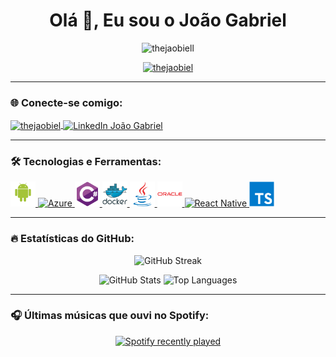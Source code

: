 <h1 align="center">Olá 👋, Eu sou o João Gabriel</h1>

<p align="center">
  <img src="https://komarev.com/ghpvc/?username=thejaobiell&label=Profile%20views&color=0e75b6&style=flat" alt="thejaobiell" />
</p>

<p align="center">
  <a href="https://twitter.com/thejaobiel" target="_blank">
    <img src="https://img.shields.io/twitter/follow/thejaobiel?logo=twitter&style=for-the-badge" alt="thejaobiel" />
  </a>
</p>

---

### 🌐 Conecte-se comigo:

<p align="left">
  <a href="https://twitter.com/thejaobiel" target="_blank">
    <img align="center" src="https://raw.githubusercontent.com/rahuldkjain/github-profile-readme-generator/master/src/images/icons/Social/twitter.svg" alt="thejaobiel" height="30" width="40" />
  </a>
  <a href="https://linkedin.com/in/joão-gabriel-boaventura-marques-e-silva-93b67b323" target="_blank">
    <img align="center" src="https://raw.githubusercontent.com/rahuldkjain/github-profile-readme-generator/master/src/images/icons/Social/linked-in-alt.svg" alt="LinkedIn João Gabriel" height="30" width="40" />
  </a>
</p>

---

### 🛠️ Tecnologias e Ferramentas:

<p align="left">
  <a href="https://developer.android.com" target="_blank">
    <img src="https://raw.githubusercontent.com/devicons/devicon/master/icons/android/android-original-wordmark.svg" alt="Android" width="40" height="40"/>
  </a>
  <a href="https://azure.microsoft.com/en-in/" target="_blank">
    <img src="https://www.vectorlogo.zone/logos/microsoft_azure/microsoft_azure-icon.svg" alt="Azure" width="40" height="40"/>
  </a>
  <a href="https://www.w3schools.com/cs/" target="_blank">
    <img src="https://raw.githubusercontent.com/devicons/devicon/master/icons/csharp/csharp-original.svg" alt="C#" width="40" height="40"/>
  </a>
  <a href="https://www.docker.com/" target="_blank">
    <img src="https://raw.githubusercontent.com/devicons/devicon/master/icons/docker/docker-original-wordmark.svg" alt="Docker" width="40" height="40"/>
  </a>
  <a href="https://www.java.com" target="_blank">
    <img src="https://raw.githubusercontent.com/devicons/devicon/master/icons/java/java-original.svg" alt="Java" width="40" height="40"/>
  </a>
  <a href="https://www.oracle.com/" target="_blank">
    <img src="https://raw.githubusercontent.com/devicons/devicon/master/icons/oracle/oracle-original.svg" alt="Oracle" width="40" height="40"/>
  </a>
  <a href="https://reactnative.dev/" target="_blank">
    <img src="https://reactnative.dev/img/header_logo.svg" alt="React Native" width="40" height="40"/>
  </a>
  <a href="https://www.typescriptlang.org/" target="_blank">
    <img src="https://raw.githubusercontent.com/devicons/devicon/master/icons/typescript/typescript-original.svg" alt="TypeScript" width="40" height="40"/>
  </a>
</p>

---

### 🔥 Estatísticas do GitHub:

<p align="center">
  <img src="https://github-readme-streak-stats.herokuapp.com/?user=thejaobiell&theme=dark" alt="GitHub Streak" />
</p>

<div align="center">
  <img src="https://github-readme-stats.vercel.app/api?username=thejaobiell&hide_title=false&hide_rank=false&show_icons=true&include_all_commits=true&count_private=true&disable_animations=false&theme=dracula&locale=en&hide_border=false&order=1" height="150" alt="GitHub Stats" />
  <img src="https://github-readme-stats.vercel.app/api/top-langs?username=thejaobiell&locale=en&hide_title=false&layout=compact&card_width=320&langs_count=5&theme=dracula&hide_border=false&order=2" height="150" alt="Top Languages" />
</div>

---

### 🎧 Últimas músicas que ouvi no Spotify:

<div align="center">
  <a href="https://open.spotify.com/user/jbiel2005" target="_blank">
    <img src="https://spotify-recently-played-readme.vercel.app/api?user=jbiel2005&count=5" alt="Spotify recently played" />
  </a>
</div>
